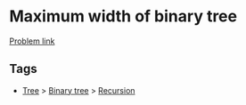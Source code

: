 # Maximum width of binary tree

[Problem link](https://leetcode.com/problems/maximum-width-of-binary-tree)

## Tags

* [Tree](/README.md#Tree) > [Binary tree](/README.md#Tree-Binary_tree) > [Recursion](/README.md#Tree-Binary_tree-Recursion)
